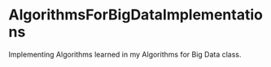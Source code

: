 # AlgorithmsForBigDataImplementations
Implementing Algorithms learned in my Algorithms for Big Data class.

